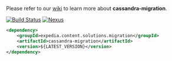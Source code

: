 Please refer to our [wiki](https://ewegithub.sb.karmalab.net/ContentSolutions/cassandra-migration/wiki) to learn more about **cassandra-migration**.

[![Build Status](https://jenkins.karmalab.net/jenkins/view/CS/view/PLATFORM/view/CASSANDRA-MIGRATION/view/DEVELOP/job/Cassandra-Migration.DEV_LANE.build/badge/icon)](https://jenkins.karmalab.net/jenkins/view/CS/view/PLATFORM/view/CASSANDRA-MIGRATION/view/DEVELOP)
[![Nexus](https://img.shields.io/badge/release-0.3-brightgreen.svg)](http://nexus.sb.karmalab.net/nexus/content/repositories/cs-releases/expedia/content/solutions/cassandra-migration/0.3/)

```xml
<dependency>
    <groupId>expedia.content.solutions.migration</groupId>
    <artifactId>cassandra-migration</artifactId>
    <version>${LATEST_VERSION}</version>
</dependency>
```



 
